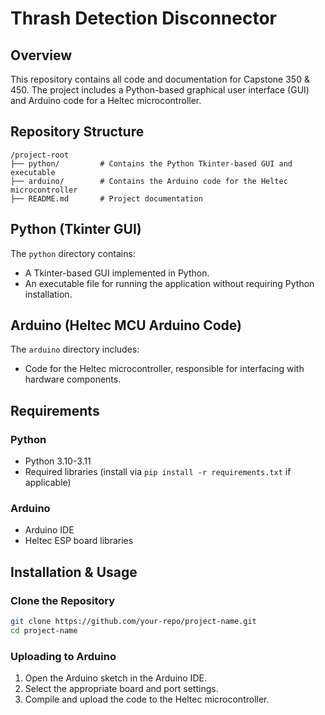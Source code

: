 # Thrash Detection Disconnector

## Overview
This repository contains all code and documentation for Capstone 350 & 450. The project includes a Python-based graphical user interface (GUI) and Arduino code for a Heltec microcontroller.

## Repository Structure
```plaintext
/project-root
├── python/         # Contains the Python Tkinter-based GUI and executable
├── arduino/        # Contains the Arduino code for the Heltec microcontroller
├── README.md       # Project documentation
```

## Python (Tkinter GUI)
The `python` directory contains:
- A Tkinter-based GUI implemented in Python.
- An executable file for running the application without requiring Python installation.

## Arduino (Heltec MCU Arduino Code)
The `arduino` directory includes:
- Code for the Heltec microcontroller, responsible for interfacing with hardware components.

## Requirements
### Python
- Python 3.10-3.11
- Required libraries (install via `pip install -r requirements.txt` if applicable)

### Arduino
- Arduino IDE
- Heltec ESP board libraries

## Installation & Usage
### Clone the Repository
```sh
git clone https://github.com/your-repo/project-name.git
cd project-name
```

### Uploading to Arduino
1. Open the Arduino sketch in the Arduino IDE.
2. Select the appropriate board and port settings.
3. Compile and upload the code to the Heltec microcontroller.
